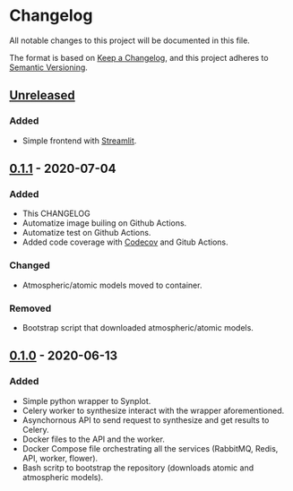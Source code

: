 # Changelog

All notable changes to this project will be documented in this file.

The format is based on [Keep a Changelog](https://keepachangelog.com/en/1.0.0/),
and this project adheres to [Semantic Versioning](https://semver.org/spec/v2.0.0.html).

## [Unreleased]

### Added

- Simple frontend with [Streamlit](https://www.streamlit.io/).

## [0.1.1] - 2020-07-04

### Added

- This CHANGELOG
- Automatize image builing on Github Actions.
- Automatize test on Github Actions.
- Added code coverage with [Codecov](https://codecov.io/gh/gabraganca/quickstar) and Gitub Actions.

### Changed

- Atmospheric/atomic models moved to container.

### Removed

- Bootstrap script that downloaded atmospheric/atomic models.

## [0.1.0] - 2020-06-13

### Added

- Simple python wrapper to Synplot.
- Celery worker to synthesize interact with the wrapper aforementioned.
- Asynchornous API to send request to synthesize and get results to Celery.
- Docker files to the API and the worker.
- Docker Compose file orchestrating all the services (RabbitMQ, Redis, API, worker, flower).
- Bash scritp to bootstrap the repository (downloads atomic and atmospheric models).

[Unreleased]: https://github.com/gabraganca/quickstar/compare/v0.1.0...HEAD
[0.1.1]: https://github.com/gabraganca/quickstar/compare/v0.1.0...v0.1.1
[0.1.0]: https://github.com/gabraganca/quickstar/releases/tag/v0.1.0
